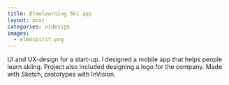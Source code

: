 ```yaml
---
title: Elmolearning Ski app
layout: post
categories: uidesign
images:
  - elmospirit.png
---
```


UI and UX-design for a start-up. I designed a mobile app that helps people learn skiing.
Project also included designing a logo for the company. Made with Sketch, prototypes with InVision.
